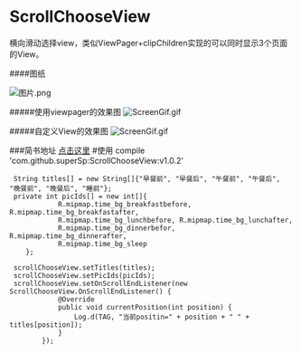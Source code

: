 # ScrollChooseView
横向滑动选择view，类似ViewPager+clipChildren实现的可以同时显示3个页面的View。

####图纸

![图片.png](http://upload-images.jianshu.io/upload_images/1168278-53a7e6ea6843d815.png?imageMogr2/auto-orient/strip%7CimageView2/2/w/1240)


#####使用viewpager的效果图
![ScreenGif.gif](https://github.com/superSp/ScrollChooseView/blob/master/gif1.gif)

#####自定义View的效果图
![ScreenGif.gif](https://github.com/superSp/ScrollChooseView/blob/master/gif2.gif)

###简书地址
[点击这里](http://www.jianshu.com/p/49b14d2574b1)
#使用
    compile 'com.github.superSp:ScrollChooseView:v1.0.2'
````
 String titles[] = new String[]{"早餐前", "早餐后", "午餐前", "午餐后", "晚餐前", "晚餐后", "睡前"};
 private int picIds[] = new int[]{
            R.mipmap.time_bg_breakfastbefore, R.mipmap.time_bg_breakfastafter,
            R.mipmap.time_bg_lunchbefore, R.mipmap.time_bg_lunchafter,
            R.mipmap.time_bg_dinnerbefor, R.mipmap.time_bg_dinnerafter,
            R.mipmap.time_bg_sleep
    };

 scrollChooseView.setTitles(titles);
 scrollChooseView.setPicIds(picIds);
 scrollChooseView.setOnScrollEndListener(new ScrollChooseView.OnScrollEndListener() {
            @Override
            public void currentPosition(int position) {
                Log.d(TAG, "当前positin=" + position + " " + titles[position]);
            }
        });
````
